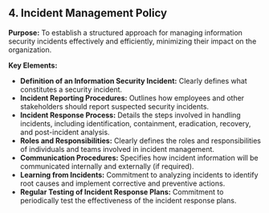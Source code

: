 ## 4. Incident Management Policy

**Purpose:** To establish a structured approach for managing information security incidents effectively and efficiently, minimizing their impact on the organization.

**Key Elements:**

* **Definition of an Information Security Incident:** Clearly defines what constitutes a security incident.
* **Incident Reporting Procedures:** Outlines how employees and other stakeholders should report suspected security incidents.
* **Incident Response Process:** Details the steps involved in handling incidents, including identification, containment, eradication, recovery, and post-incident analysis.
* **Roles and Responsibilities:** Clearly defines the roles and responsibilities of individuals and teams involved in incident management.
* **Communication Procedures:** Specifies how incident information will be communicated internally and externally (if required).
* **Learning from Incidents:** Commitment to analyzing incidents to identify root causes and implement corrective and preventive actions.
* **Regular Testing of Incident Response Plans:** Commitment to periodically test the effectiveness of the incident response plans.

